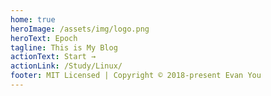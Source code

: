 ```yaml
---
home: true
heroImage: /assets/img/logo.png
heroText: Epoch
tagline: This is My Blog
actionText: Start →
actionLink: /Study/Linux/
footer: MIT Licensed | Copyright © 2018-present Evan You
---
```

<Vssue :title="$title" />

